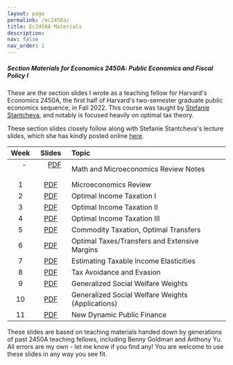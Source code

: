 ```yaml
---
layout: page
permalink: /ec2450a/
title: Ec2450A Materials
description:  
nav: false
nav_order: 1
---
```


##### Section Materials for Economics 2450A: Public Economics and Fiscal Policy I

These are the section slides I wrote as a teaching fellow for Harvard's Economics 2450A, the first half of Harvard's two-semester graduate public economics sequence, in Fall 2022. This course was taught by [Stefanie Stantcheva](https://scholar.harvard.edu/stantcheva/home), and notably is focused heavily on optimal tax theory. 

These section slides closely follow along with Stefanie Stantcheva's lecture slides, which she has kindly posted online [here](https://scholar.harvard.edu/stantcheva/classes/ec-2450a-public-economics-and).


| Week    | Slides                                                           | Topic                                              | 
| :-----: | :--------------------------------------------------------------: | :------------------------------------------------- |
| &nbsp;&nbsp;&nbsp; - &nbsp;&nbsp;&nbsp;      | &nbsp;&nbsp;&nbsp; [PDF](https://mdroste.com/files/ec2450a_fall2022_mathreview.pdf) &nbsp;&nbsp;&nbsp; | Math and Microeconomics Review Notes               | 
| 1       | [PDF](https://mdroste.com/files/ec2450a_fall2022_section01.pdf)  | Microeconomics Review                              | 
| 2       | [PDF](https://mdroste.com/files/ec2450a_fall2022_section02.pdf)  | Optimal Income Taxation I                          | 
| 3       | [PDF](https://mdroste.com/files/ec2450a_fall2022_section03.pdf)  | Optimal Income Taxation II                         | 
| 4       | [PDF](https://mdroste.com/files/ec2450a_fall2022_section04.pdf)  | Optimal Income Taxation III                        | 
| 5       | [PDF](https://mdroste.com/files/ec2450a_fall2022_section05.pdf)  | Commodity Taxation, Optimal Transfers              | 
| 6       | [PDF](https://mdroste.com/files/ec2450a_fall2022_section06.pdf)  | Optimal Taxes/Transfers and Extensive Margins      | 
| 7       | [PDF](https://mdroste.com/files/ec2450a_fall2022_section07.pdf)  | Estimating Taxable Income Elasticities             | 
| 8       | [PDF](https://mdroste.com/files/ec2450a_fall2022_section08.pdf)  | Tax Avoidance and Evasion                          | 
| 9       | [PDF](https://mdroste.com/files/ec2450a_fall2022_section09.pdf)  | Generalized Social Welfare Weights                 | 
| 10      | [PDF](https://mdroste.com/files/ec2450a_fall2022_section10.pdf)  | Generalized Social Welfare Weights (Applications)  | 
| 11      | [PDF](https://mdroste.com/files/ec2450a_fall2022_section11.pdf)  | New Dynamic Public Finance                         | 

These slides are based on teaching materials handed down by generations of past 2450A teaching fellows, including Benny Goldman and Anthony Yu. All errors are my own - let me know if you find any! You are welcome to use these slides in any way you see fit. 
